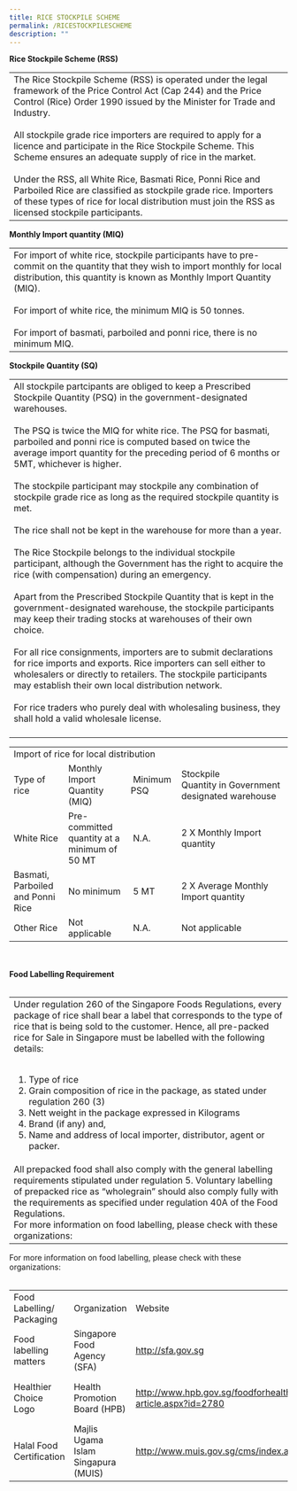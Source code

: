 ```yaml
---
title: RICE STOCKPILE SCHEME
permalink: /RICESTOCKPILESCHEME
description: ""
---
```

<strong>Rice Stockpile Scheme (RSS)</strong>

<table cellspacing="0" cellpadding="10">
	<tbody>
		<tr>
			<td>The Rice Stockpile Scheme (RSS) is operated under the legal framework of the Price Control Act (Cap 244) and the Price Control (Rice) Order 1990 issued by the Minister for Trade and Industry.<br>
			<br>
			All stockpile grade rice importers are required&nbsp;to apply for a licence and&nbsp;participate in the Rice Stockpile Scheme. This Scheme ensures an adequate supply of rice in the market.<br>
			<br>
			Under the RSS, all White Rice, Basmati Rice, Ponni Rice and Parboiled Rice are classified as stockpile grade rice. Importers of these types of rice for local distribution must join the RSS as licensed stockpile participants.</td>
		</tr>
	</tbody>
</table>
<strong>Monthly Import quantity (MIQ)</strong>

<table cellspacing="0" cellpadding="10">
	<tbody>
<tr>
			<td>For import of white rice, stockpile participants have to pre-commit on the quantity that they wish to import monthly for local distribution, this quantity is known as Monthly Import Quantity (MIQ).<br>
			<br>
			For import of white rice, the minimum MIQ is 50 tonnes.<br>
			<br>
			For import of basmati, parboiled and ponni rice, there is no minimum MIQ.</td>
		</tr>
	</tbody>
</table>
<strong>Stockpile Quantity (SQ)</strong>
<table cellspacing="0" cellpadding="10">
	<tbody>
<tr>
			<td>All stockpile partcipants are obliged to keep a Prescribed Stockpile Quantity (PSQ) in the government-designated warehouses. <br>
			<br>
			The PSQ is twice the MIQ for white rice.  The PSQ for basmati, parboiled and ponni rice is computed based on twice the average import quantity for the preceding period of 6 months or 5MT, whichever is higher.<br>
			<br>
			The stockpile participant may stockpile any combination of stockpile grade rice as long as the required stockpile quantity is met.<br><br>
			The rice shall not be kept in the warehouse for more than a year.<br><br>
			The Rice Stockpile belongs to the individual stockpile participant, although the Government has the right to acquire the rice (with compensation) during an emergency.<br><br>
			Apart from the Prescribed Stockpile Quantity that is kept in the government-designated warehouse, the stockpile participants may keep their trading stocks at warehouses of their own choice.<br><br>
			For all rice consignments, importers are to submit declarations for rice imports and exports. Rice importers can sell either to wholesalers or directly to retailers. The stockpile participants may establish their own local distribution network.<br><br>
			For rice traders who purely deal with wholesaling business, they shall hold a valid wholesale license.<br><br>
			</td>
		</tr>
	</tbody>
</table>
	<table cellspacing="0" cellpadding="10" border="0">
		<tbody>
			<tr>
				<td colspan="4">Import of rice for local distribution</td>
			</tr>
			<tr>
				<td>Type of rice</td>
				<td>Monthly Import Quantity (MIQ)</td>
				<td>&nbsp;Minimum PSQ</td>
				<td>Stockpile Quantity&nbsp;in&nbsp;Government<br>
				designated warehouse</td>
			</tr>
			<tr>
				<td>White Rice</td>
				<td>Pre-committed quantity at a minimum of 50 MT</td>
				<td>&nbsp;N.A.</td>
				<td>2 X Monthly Import quantity</td>
			</tr>
			<tr>
				<td>Basmati, Parboiled and Ponni Rice</td>
				<td>No minimum</td>
				<td>&nbsp;5 MT</td>
				<td>2 X Average Monthly Import quantity</td>
			</tr>
			<tr>
				<td>Other Rice</td>
				<td>Not applicable</td>
				<td>&nbsp;N.A.</td>
				<td>Not applicable</td>
			</tr>
		</tbody>
	</table>
	<br>
	<br>
	<strong>Food Labelling Requirement</strong><br>
	&nbsp;
	<table cellspacing="0" cellpadding="10">
		<tbody>
			<tr>
				<td>Under regulation 260 of the Singapore Foods Regulations, every package of rice shall bear a label that corresponds to the type of rice that is being sold to the customer. Hence,&nbsp;all pre-packed rice for Sale in Singapore must be labelled with the following details:<br>
				&nbsp;
				<ol>
					<li>Type of rice</li>
					<li>Grain composition of rice in the package, as stated under regulation 260 (3)</li>
					<li>Nett weight in the package expressed in Kilograms</li>
					<li>Brand (if any) and,</li>
					<li>Name and address of local importer, distributor, agent or packer.</li>
				</ol></td>
</tr>
			<tr>
				<td>
				All prepacked food shall also comply with the general labelling requirements stipulated under regulation 5. Voluntary labelling of prepacked rice as “wholegrain” should also comply fully with the requirements as specified under regulation 40A of the Food Regulations. <br>For more information on food labelling, please check with these organizations:</td></tr></tbody></table>

<p>For more information on food labelling, please check with these organizations:
  <br>
  &nbsp;
</p>
<table cellspacing="0" cellpadding="10" border="0">
  <thead>
  </thead>
  <tbody>
    <tr>
      <td>Food Labelling/ Packaging
      </td>
      <td>Organization
      </td>
      <td>Website
      </td>
      <td>Contact
      </td>
    </tr>
    <tr>
      <td>Food labelling matters
      </td>
      <td>Singapore Food Agency (SFA)
      </td>
      <td>
        <p><a href="http://sfa.gov.sg/">http://sfa.gov.sg</a>
        </p>
      </td>
      <td>6805-2871
      </td>
    </tr>
    <tr>
      <td>Healthier Choice Logo
      </td>
      <td>Health Promotion Board (HPB)
      </td>
      <td><a target="_blank" href="http://www.hpb.gov.sg/foodforhealth/article.aspx?id=2780">http://www.hpb.gov.sg/foodforhealth/
        <br>
        article.aspx?id=2780</a>
      </td>
      <td>6435-3276 /
        <br>
        6435-3683
      </td>
    </tr>
    <tr>
      <td>Halal Food Certification
      </td>
      <td>Majlis Ugama Islam Singapura (MUIS)
      </td>
      <td><a target="_blank" href="http://www.muis.gov.sg/cms/index.aspx">http://www.muis.gov.sg/cms/index.aspx</a>
      </td>
      <td>6359-1199
      </td>
    </tr>
  </tbody>
</table>